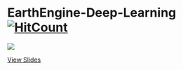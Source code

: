 # EarthEngine-Deep-Learning [![HitCount](http://hits.dwyl.io/ucalyptus/EarthEngine-Deep-Learning/.svg)](http://hits.dwyl.io/ucalyptus/EarthEngine-Deep-Learning/)
![](https://raw.githubusercontent.com/ucalyptus/EarthEngine-Deep-Learning/master/Screenshot%20from%202019-09-26%2019-49-48.png)

[View Slides](http://ucalyptus.github.io/EarthEngine-Deep-Learning/index.slides.html)
